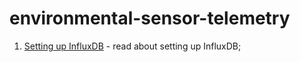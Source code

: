 # environmental-sensor-telemetry

1. [Setting up InfluxDB](./influx/Setting%20up%20InfluxDB.md) - read about setting up InfluxDB;
